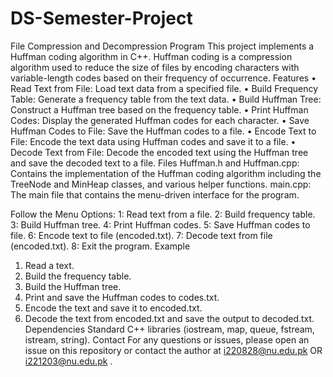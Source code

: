 # DS-Semester-Project
File Compression and Decompression Program
This project implements a Huffman coding algorithm in C++. Huffman coding is a compression algorithm used to reduce the size of files by encoding characters with variable-length codes based on their frequency of occurrence.
Features
•	Read Text from File: Load text data from a specified file.
•	Build Frequency Table: Generate a frequency table from the text data.
•	Build Huffman Tree: Construct a Huffman tree based on the frequency table.
•	Print Huffman Codes: Display the generated Huffman codes for each character.
•	Save Huffman Codes to File: Save the Huffman codes to a file.
•	Encode Text to File: Encode the text data using Huffman codes and save it to a file.
•	Decode Text from File: Decode the encoded text using the Huffman tree and save the decoded text to a file.
Files
Huffman.h and Huffman.cpp: Contains the implementation of the Huffman coding algorithm including the TreeNode and MinHeap classes, and various helper functions.
main.cpp: The main file that contains the menu-driven interface for the program.

Follow the Menu Options:
1: Read text from a file.
2: Build frequency table.
3: Build Huffman tree.
4: Print Huffman codes.
5: Save Huffman codes to file.
6: Encode text to file (encoded.txt).
7: Decode text from file (encoded.txt).
8: Exit the program.
Example
1.	Read a text.
2.	Build the frequency table.
3.	Build the Huffman tree.
4.	Print and save the Huffman codes to codes.txt.
5.	Encode the text and save it to encoded.txt.
6.	Decode the text from encoded.txt and save the output to decoded.txt.
Dependencies
Standard C++ libraries (iostream, map, queue, fstream, istream, string).
Contact
For any questions or issues, please open an issue on this repository or contact the author at i220828@nu.edu.pk OR i221203@nu.edu.pk .

